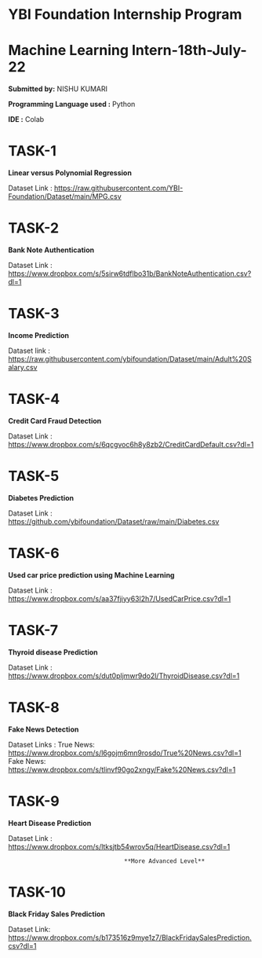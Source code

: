 # YBI Foundation Internship Program 
# Machine Learning Intern-18th-July-22

**Submitted by:**
NISHU KUMARI

**Programming Language used :** Python

**IDE :** Colab

                                                                          
# TASK-1

**Linear versus Polynomial Regression**

Dataset Link : https://raw.githubusercontent.com/YBI-Foundation/Dataset/main/MPG.csv



# TASK-2

**Bank Note Authentication**

Dataset Link : https://www.dropbox.com/s/5sirw6tdflbo31b/BankNoteAuthentication.csv?dl=1



# TASK-3

**Income Prediction**

Dataset link : https://raw.githubusercontent.com/ybifoundation/Dataset/main/Adult%20Salary.csv


# TASK-4

**Credit Card Fraud Detection**

Dataset Link : https://www.dropbox.com/s/6qcgvoc6h8y8zb2/CreditCardDefault.csv?dl=1


                                    
# TASK-5

**Diabetes Prediction**

Dataset Link : https://github.com/ybifoundation/Dataset/raw/main/Diabetes.csv


# TASK-6

**Used car price prediction using Machine Learning**

Dataset Link :  https://www.dropbox.com/s/aa37fjiyy63l2h7/UsedCarPrice.csv?dl=1


                                        
# TASK-7

**Thyroid disease Prediction**

Dataset Link : https://www.dropbox.com/s/dut0pljmwr9do2l/ThyroidDisease.csv?dl=1



# TASK-8

**Fake News Detection**

Dataset Links : True News: https://www.dropbox.com/s/l6gojm6mn9rosdo/True%20News.csv?dl=1
               Fake News: https://www.dropbox.com/s/tlinvf90go2xngy/Fake%20News.csv?dl=1


# TASK-9

**Heart Disease Prediction**

Dataset Link : https://www.dropbox.com/s/ltksjtb54wrov5q/HeartDisease.csv?dl=1



                                     **More Advanced Level**
# TASK-10

**Black Friday Sales Prediction**

Dataset Link: https://www.dropbox.com/s/b173516z9mye1z7/BlackFridaySalesPrediction.csv?dl=1
